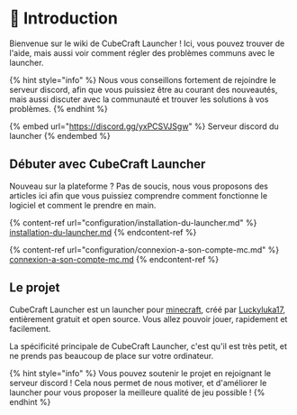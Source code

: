 # 👋 Introduction

Bienvenue sur le wiki de CubeCraft Launcher ! Ici, vous pouvez trouver de l'aide, mais aussi voir comment régler des problèmes communs avec le launcher.&#x20;

{% hint style="info" %}
Nous vous conseillons fortement de rejoindre le serveur discord, afin que vous puissiez être au courant des nouveautés, mais aussi discuter avec la communauté et trouver les solutions à vos problèmes.
{% endhint %}

{% embed url="https://discord.gg/yxPCSVJSgw" %}
Serveur discord du launcher
{% endembed %}

## Débuter avec CubeCraft Launcher

Nouveau sur la plateforme ? Pas de soucis, nous vous proposons des articles ici afin que vous puissiez comprendre comment fonctionne le logiciel et comment le prendre en main.

{% content-ref url="configuration/installation-du-launcher.md" %}
[installation-du-launcher.md](configuration/installation-du-launcher.md)
{% endcontent-ref %}

{% content-ref url="configuration/connexion-a-son-compte-mc.md" %}
[connexion-a-son-compte-mc.md](configuration/connexion-a-son-compte-mc.md)
{% endcontent-ref %}

## Le projet

CubeCraft Launcher est un launcher pour [minecraft](https://www.minecraft.net/fr-fr), créé par [Luckyluka17](https://linktr.ee/luckyluka17), entièrement gratuit et open source. Vous allez pouvoir jouer, rapidement et facilement.&#x20;

La spécificité principale de CubeCraft Launcher, c'est qu'il est très petit, et ne prends pas beaucoup de place sur votre ordinateur.

{% hint style="info" %}
Vous pouvez soutenir le projet en rejoignant le serveur discord ! Cela nous permet de nous motiver, et d'améliorer le launcher pour vous proposer la meilleure qualité de jeu possible !
{% endhint %}
